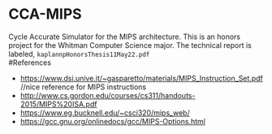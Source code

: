 # CCA-MIPS
Cycle Accurate Simulator for the MIPS architecture. This is an honors project
for the Whitman Computer Science major. The technical report is labeled,
`kaplannpHonorsThesis11May22.pdf`  
#References
+ https://www.dsi.unive.it/~gasparetto/materials/MIPS_Instruction_Set.pdf //nice
  reference for MIPS instructions
+ http://www.cs.gordon.edu/courses/cs311/handouts-2015/MIPS%20ISA.pdf
+ https://www.eg.bucknell.edu/~csci320/mips_web/
+ https://gcc.gnu.org/onlinedocs/gcc/MIPS-Options.html
